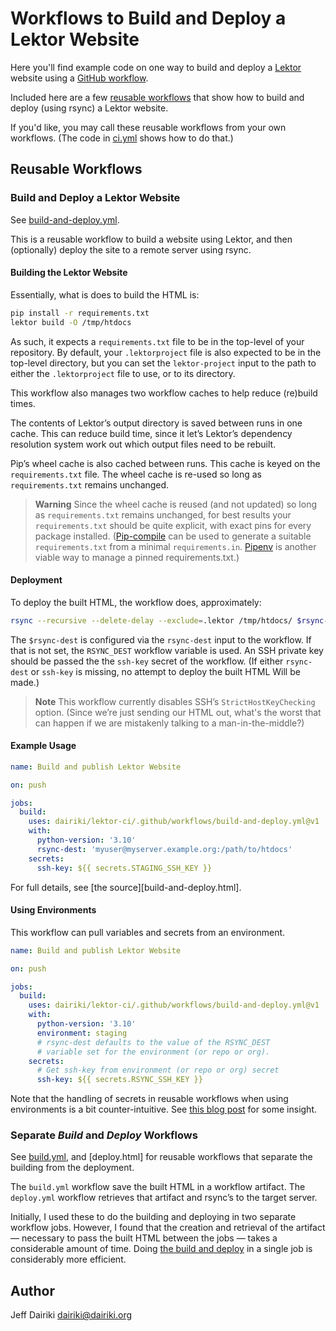 # Workflows to Build and Deploy a Lektor Website

Here you'll find example code on one way to build and deploy a [Lektor]
website using a [GitHub workflow].

Included here are a few [reusable workflows] that show how to build and
deploy (using rsync) a Lektor website.

If you'd like, you may call these reusable workflows from your own
workflows.  (The code in [ci.yml] shows how to do that.)

## Reusable Workflows

### Build and Deploy a Lektor Website

See [build-and-deploy.yml].

This is a reusable workflow to build a website using Lektor, and then
(optionally) deploy the site to a remote server using rsync.

#### Building the Lektor Website

Essentially, what is does to build the HTML is:


```bash
pip install -r requirements.txt
lektor build -O /tmp/htdocs
```

As such, it expects a `requirements.txt` file to be in the top-level
of your repository.  By default, your `.lektorproject` file is also
expected to be in the top-level directory, but you can set the
`lektor-project` input to the path to either the `.lektorproject` file
to use, or to its directory.

This workflow also manages two workflow caches to help reduce
(re)build times.

The contents of Lektor’s output directory is saved between runs in one
cache. This can reduce build time, since it let’s Lektor’s dependency
resolution system work out which output files need to be rebuilt.

Pip’s wheel cache is also cached between runs.  This cache is keyed on
the `requirements.txt` file. The wheel cache is re-used so long as
`requirements.txt` remains unchanged.

> **Warning** Since the wheel cache is reused (and not updated) so
> long as `requirements.txt` remains unchanged, for best results your
> `requirements.txt` should be quite explicit, with exact pins for
> every package installed.  ([Pip-compile] can be used to generate a
> suitable `requirements.txt` from a minimal
> `requirements.in`. [Pipenv] is another viable way to manage a pinned
> requirements.txt.)

#### Deployment

To deploy the built HTML, the workflow does, approximately:

```bash
rsync --recursive --delete-delay --exclude=.lektor /tmp/htdocs/ $rsync-dest
```

The `$rsync-dest` is configured via the `rsync-dest` input to the
workflow. If that is not set, the `RSYNC_DEST` workflow variable is used.
An SSH private key should be passed the the `ssh-key` secret
of the workflow.
(If either `rsync-dest` or `ssh-key` is missing, no attempt to deploy
the built HTML Will be made.)

> **Note** This workflow currently disables SSH’s
> `StrictHostKeyChecking` option.  (Since we’re just sending our HTML
> out, what's the worst that can happen if we are mistakenly talking
> to a man-in-the-middle?)

#### Example Usage


```yaml
name: Build and publish Lektor Website

on: push

jobs:
  build:
    uses: dairiki/lektor-ci/.github/workflows/build-and-deploy.yml@v1
    with:
      python-version: '3.10'
      rsync-dest: 'myuser@myserver.example.org:/path/to/htdocs'
    secrets:
      ssh-key: ${{ secrets.STAGING_SSH_KEY }}
```

For full details, see [the source][build-and-deploy.html].


#### Using Environments

This workflow can pull variables and secrets from an environment.

```yaml
name: Build and publish Lektor Website

on: push

jobs:
  build:
    uses: dairiki/lektor-ci/.github/workflows/build-and-deploy.yml@v1
    with:
      python-version: '3.10'
      environment: staging
      # rsync-dest defaults to the value of the RSYNC_DEST
      # variable set for the environment (or repo or org).
    secrets:
      # Get ssh-key from environment (or repo or org) secret
      ssh-key: ${{ secrets.RSYNC_SSH_KEY }}
```

Note that the handling of secrets in reusable workflows when using
environments is a bit counter-intuitive. See [this blog
post](https://colinsalmcorner.com/consuming-environment-secrets-in-reusable-workflows/)
for some insight.

### Separate *Build* and *Deploy* Workflows

See [build.yml], and [deploy.html] for reusable workflows that
separate the building from the deployment.

The `build.yml` workflow save the built HTML in a workflow artifact.
The `deploy.yml` workflow retrieves that artifact and rsync’s to the
target server.

Initially, I used these to do the building and deploying in two
separate workflow jobs. However, I found that the creation and
retrieval of the artifact — necessary to pass the built HTML between
the jobs — takes a considerable amount of time. Doing [the build and
deploy](#build-and-deploy-a-lektor-website) in a single job is
considerably more efficient.


## Author

Jeff Dairiki <dairiki@dairiki.org>


[Lektor]: https://www.getlektor.com/

[GitHub workflow]: https://docs.github.com/en/actions/using-workflows/about-workflows
[reusable workflows]: https://docs.github.com/en/actions/using-workflows/reusing-workflows#calling-a-reusable-workflow
[artifact]: https://docs.github.com/en/actions/using-workflows/storing-workflow-data-as-artifacts
[secret]: https://docs.github.com/en/actions/security-guides/encrypted-secrets

[pip-compile]: https://github.com/jazzband/pip-tools
[pipenv]: https://pipenv-fork.readthedocs.io/en/latest/advanced.html#generating-a-requirements-txt

[ci.yml]: https://github.com/dairiki/lektor-ci/blob/master/.github/workflows/ci.yml
[build-and-deploy.yml]: https://github.com/dairiki/lektor-ci/blob/master/.github/workflows/build-and-deploy.yml
[build.yml]: https://github.com/dairiki/lektor-ci/blob/master/.github/workflows/build.yml
[deploy.yml]: https://github.com/dairiki/lektor-ci/blob/master/.github/workflows/deploy.yml
